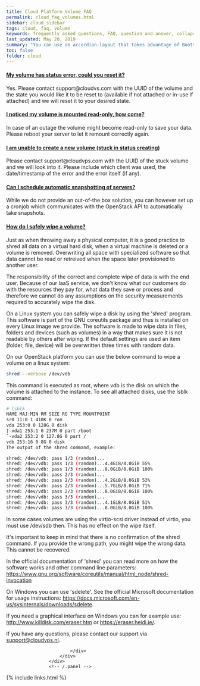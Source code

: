 ```yaml
---
title: Cloud Platform Volume FAQ
permalink: cloud_faq_volumes.html
sidebar: cloud_sidebar
tags: cloud, faq, volume
keywords: frequently asked questions, FAQ, question and answer, collapsible sections, expand, collapse
last_updated: May 20, 2019
summary: "You can use an accordion-layout that takes advantage of Bootstrap styling. This is useful for an FAQ page."
toc: false
folder: cloud
---
```


<div class="panel-group" id="accordion">
                    <div class="panel panel-default">
                        <div class="panel-heading">
                            <h4 class="panel-title">
                                <a class="noCrossRef accordion-toggle" data-toggle="collapse" data-parent="#accordion" href="#collapseOneVolume">My volume has status error, could you reset it?</a>
                            </h4>
                        </div>
                        <div id="collapseOneVolume" class="panel-collapse collapse noCrossRef">
                            <div class="panel-body">
                            Yes. Please contact support@cloudvs.com with the UUID of the volume and the state you would like it to be reset to (available if not attached or in-use if attached) and we will reset it to your desired state.
                            </div>
                        </div>
                    </div>
                    <!-- /.panel -->
                    <div class="panel panel-default">
                        <div class="panel-heading">
                            <h4 class="panel-title">
                                <a class="noCrossRef accordion-toggle" data-toggle="collapse" data-parent="#accordion" href="#collapseTwoVolume">I noticed my volume is mounted read-only, how come?</a>
                            </h4>
                        </div>
                        <div id="collapseTwoVolume" class="panel-collapse collapse noCrossRef">
                            <div class="panel-body">
                            In case of an outage the volume might become read-only to save your data. Please reboot your server to let it remount correctly again.
                            </div>
                        </div>
                    </div>
                    <!-- /.panel -->
                    <div class="panel panel-default">
                        <div class="panel-heading">
                            <h4 class="panel-title">
                                <a class="noCrossRef accordion-toggle" data-toggle="collapse" data-parent="#accordion" href="#collapseThreeVolume">I am unable to create a new volume (stuck in status creating)</a>
                            </h4>
                        </div>
                        <div id="collapseThreeVolume" class="panel-collapse collapse noCrossRef">
                            <div class="panel-body">
                            Please contact support@cloudvps.com with the UUID of the stuck volume and we will look into it. Please include which client was used, the date/timestamp of the error and the error itself (if any).
                            </div>
                        </div>
                    </div>
                    <!-- /.panel -->
                    <div class="panel panel-default">
                        <div class="panel-heading">
                            <h4 class="panel-title">
                                <a class="noCrossRef accordion-toggle" data-toggle="collapse" data-parent="#accordion" href="#collapseFourVolume">Can I schedule automatic snapshotting of servers?</a>
                            </h4>
                        </div>
                        <div id="collapseFourVolume" class="panel-collapse collapse noCrossRef">
                            <div class="panel-body">
                            While we do not provide an out-of-the box solution, you can however set up a cronjob which communicates with the OpenStack API to automatically take snapshots.
                            </div>
                        </div>
                    </div>
                    <!-- /.panel -->
                    <div class="panel panel-default">
                        <div class="panel-heading">
                            <h4 class="panel-title">
                                <a class="noCrossRef accordion-toggle" data-toggle="collapse" data-parent="#accordion" href="#collapseFiveVolume">How do I safely wipe a volume?</a>
                            </h4>
                        </div>
                        <div id="collapseFiveVolume" class="panel-collapse collapse noCrossRef">
                            <div class="panel-body">
<div markdown="1"> 
Just as when throwing away a physical computer, it is a good practice to shred all data on a virtual hard disk, when a virtual machine is deleted or a volume is removed. Overwriting all space with specialized software so that data cannot be read or retreived when the space later provisioned to another user.

The responsibility of the correct and complete wipe of data is with the end user. Because of our IaaS service, we don't know what our customers do with the resources they pay for, what data they save or process and therefore we cannot do any assumptions on the security measurements required to accurately wipe the disk.

On a Linux system you can safely wipe a disk by using the 'shred' program. This software is part of the GNU coreutils package and thus is installed on every Linux image we provide. The software is made to wipe data in files, folders and devices (such as volumes) in a way that makes sure it is not readable by others after wiping. If the default settings are used an item (folder, file, device) will be overwritten three times with random data.

On our OpenStack platform you can use the below command to wipe a volume on a linux system:
```sh
shred --verbose /dev/vdb
```
This command is executed as root, where vdb is the disk on which the volume is attached to the instance. To see all attached disks, use the lsblk command:
```sh
# lsblk
NAME MAJ:MIN RM SIZE RO TYPE MOUNTPOINT
sr0 11:0 1 410K 0 rom
vda 253:0 0 128G 0 disk
|-vda1 253:1 0 237M 0 part /boot
`-vda2 253:2 0 127.8G 0 part /
vdb 253:16 0 8G 0 disk
The output of the shred command, example:

shred: /dev/vdb: pass 1/3 (random)...
shred: /dev/vdb: pass 1/3 (random)...4.4GiB/8.0GiB 55%
shred: /dev/vdb: pass 1/3 (random)...8.0GiB/8.0GiB 100%
shred: /dev/vdb: pass 2/3 (random)...
shred: /dev/vdb: pass 2/3 (random)...4.2GiB/8.0GiB 53%
shred: /dev/vdb: pass 2/3 (random)...5.7GiB/8.0GiB 71%
shred: /dev/vdb: pass 2/3 (random)...8.0GiB/8.0GiB 100%
shred: /dev/vdb: pass 3/3 (random)...
shred: /dev/vdb: pass 3/3 (random)...4.1GiB/8.0GiB 51%
shred: /dev/vdb: pass 3/3 (random)...8.0GiB/8.0GiB 100%
```
In some cases volumes are using the virtio-scsi driver instead of virtio, you must use /dev/sdb then. This has no effect  on the wipe itself.

It's important to keep in mind that there is no confirmation of the shred command. If you provide the wrong path, you might wipe the wrong data. This cannot be recovered.

In the official documentation of 'shred' you can read more on how the software works and other command line parameters: https://www.gnu.org/software/coreutils/manual/html_node/shred-invocation

On Windows you can use 'sdelete'. See the official Microsoft documentation for usage instructions: https://docs.microsoft.com/en-us/sysinternals/downloads/sdelete.

If you need a graphical interface on Windows you can for example use: http://www.killdisk.com/eraser.htm or https://eraser.heidi.ie/.

If you have any questions, please contact our support via support@cloudvps.nl.
</div>

                            </div>
                        </div>
                    </div>
                    <!-- /.panel -->
</div>

{% include links.html %}
